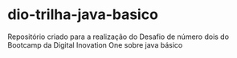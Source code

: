 # dio-trilha-java-basico
Repositório criado para a realização do Desafio de número dois do Bootcamp da Digital Inovation One sobre java básico
